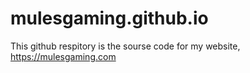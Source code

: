 # mulesgaming.github.io

This github respitory is the sourse code for my website, https://mulesgaming.com
